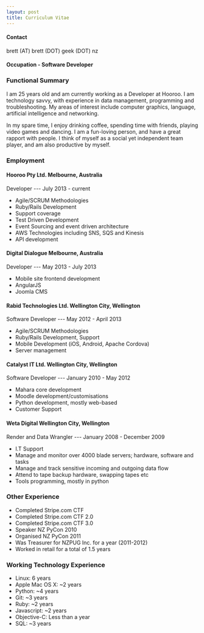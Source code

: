 ```yaml
---
layout: post
title: Curriculum Vitae
---
```


#### Contact
brett (AT) brett (DOT) geek (DOT) nz

#### Occupation - Software Developer

### Functional Summary

I am 25 years old and am currently working as a Developer at Hooroo. I am technology savvy, with experience in data management, programming and troubleshooting. My areas of interest include computer graphics, language, artificial intelligence and networking.

In my spare time, I enjoy drinking coffee, spending time with friends, playing video games and dancing. I am a fun-loving person, and have a great rapport with people. I think of myself as a social yet independent team player, and am also productive by myself.

### Employment

#### Hooroo Pty Ltd. Melbourne, Australia
Developer --- July 2013 - current

- Agile/SCRUM Methodologies
- Ruby/Rails Development
- Support coverage
- Test Driven Development
- Event Sourcing and event driven architecture
- AWS Technologies including SNS, SQS and Kinesis
- API development

#### Digital Dialogue Melbourne, Australia
Developer --- May 2013 - July 2013

- Mobile site frontend development
- AngularJS
- Joomla CMS

#### Rabid Technologies Ltd. Wellington City, Wellington
Software Developer --- May 2012 - April 2013

- Agile/SCRUM Methodologies
- Ruby/Rails Development, Support
- Mobile Development (iOS, Android, Apache Cordova)
- Server management

#### Catalyst IT Ltd. Wellington City, Wellington
Software Developer --- January 2010 - May 2012

- Mahara core development
- Moodle development/customisations
- Python development, mostly web-based
- Customer Support

#### Weta Digital Wellington City, Wellington
Render and Data Wrangler --- January 2008 - December 2009

- I.T Support
- Manage and monitor over 4000 blade servers; hardware, software and tasks
- Manage and track sensitive incoming and outgoing data flow
- Attend to tape backup hardware, swapping tapes etc
- Tools programming, mostly in python

### Other Experience

- Completed Stripe.com CTF
- Completed Stripe.com CTF 2.0
- Completed Stripe.com CTF 3.0
- Speaker NZ PyCon 2010
- Organised NZ PyCon 2011
- Was Treasurer for NZPUG Inc. for a year (2011-2012)
- Worked in retail for a total of 1.5 years

### Working Technology Experience

- Linux: 6 years
- Apple Mac OS X: ~2 years
- Python: ~4 years
- Git: ~3 years
- Ruby: ~2 years
- Javascript: ~2 years
- Objective-C: Less than a year
- SQL: ~3 years

